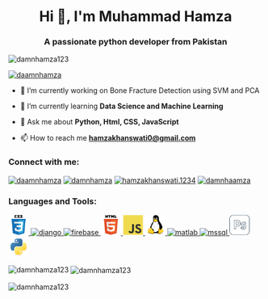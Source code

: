 <h1 align="center">Hi 👋, I'm Muhammad Hamza</h1>
<h3 align="center">A passionate python developer from Pakistan</h3>

<p align="left"> <img src="https://komarev.com/ghpvc/?username=damnhamza123&label=Profile%20views&color=0e75b6&style=flat" alt="damnhamza123" /> </p>

<p align="left"> <a href="https://twitter.com/daamnhamza" target="blank"><img src="https://img.shields.io/twitter/follow/daamnhamza?logo=twitter&style=for-the-badge" alt="daamnhamza" /></a> </p>

- 🔭 I’m currently working on Bone Fracture Detection using SVM and PCA

- 🌱 I’m currently learning **Data Science and Machine Learning**

- 💬 Ask me about **Python, Html, CSS, JavaScript**

- 📫 How to reach me **hamzakhanswati0@gmail.com**

<h3 align="left">Connect with me:</h3>
<p align="left">
<a href="https://twitter.com/daamnhamza" target="blank"><img align="center" src="https://raw.githubusercontent.com/rahuldkjain/github-profile-readme-generator/master/src/images/icons/Social/twitter.svg" alt="daamnhamza" height="30" width="40" /></a>
<a href="https://linkedin.com/in/muhammadhamzaj" target="blank"><img align="center" src="https://raw.githubusercontent.com/rahuldkjain/github-profile-readme-generator/master/src/images/icons/Social/linked-in-alt.svg" alt="damnhamza" height="30" width="40" /></a>
<a href="https://fb.com/hamzakhanswati.1234" target="blank"><img align="center" src="https://raw.githubusercontent.com/rahuldkjain/github-profile-readme-generator/master/src/images/icons/Social/facebook.svg" alt="hamzakhanswati.1234" height="30" width="40" /></a>
<a href="https://instagram.com/damnhaamza" target="blank"><img align="center" src="https://raw.githubusercontent.com/rahuldkjain/github-profile-readme-generator/master/src/images/icons/Social/instagram.svg" alt="damnhaamza" height="30" width="40" /></a>
</p>

<h3 align="left">Languages and Tools:</h3>
<p align="left"> <a href="https://www.w3schools.com/css/" target="_blank" rel="noreferrer"> <img src="https://raw.githubusercontent.com/devicons/devicon/master/icons/css3/css3-original-wordmark.svg" alt="css3" width="40" height="40"/> </a> <a href="https://www.djangoproject.com/" target="_blank" rel="noreferrer"> <img src="https://cdn.worldvectorlogo.com/logos/django.svg" alt="django" width="40" height="40"/> </a> <a href="https://firebase.google.com/" target="_blank" rel="noreferrer"> <img src="https://www.vectorlogo.zone/logos/firebase/firebase-icon.svg" alt="firebase" width="40" height="40"/> </a> <a href="https://www.w3.org/html/" target="_blank" rel="noreferrer"> <img src="https://raw.githubusercontent.com/devicons/devicon/master/icons/html5/html5-original-wordmark.svg" alt="html5" width="40" height="40"/> </a> <a href="https://developer.mozilla.org/en-US/docs/Web/JavaScript" target="_blank" rel="noreferrer"> <img src="https://raw.githubusercontent.com/devicons/devicon/master/icons/javascript/javascript-original.svg" alt="javascript" width="40" height="40"/> </a> <a href="https://www.linux.org/" target="_blank" rel="noreferrer"> <img src="https://raw.githubusercontent.com/devicons/devicon/master/icons/linux/linux-original.svg" alt="linux" width="40" height="40"/> </a> <a href="https://www.mathworks.com/" target="_blank" rel="noreferrer"> <img src="https://upload.wikimedia.org/wikipedia/commons/2/21/Matlab_Logo.png" alt="matlab" width="40" height="40"/> </a> <a href="https://www.microsoft.com/en-us/sql-server" target="_blank" rel="noreferrer"> <img src="https://www.svgrepo.com/show/303229/microsoft-sql-server-logo.svg" alt="mssql" width="40" height="40"/> </a> <a href="https://www.photoshop.com/en" target="_blank" rel="noreferrer"> <img src="https://raw.githubusercontent.com/devicons/devicon/master/icons/photoshop/photoshop-line.svg" alt="photoshop" width="40" height="40"/> </a> <a href="https://www.python.org" target="_blank" rel="noreferrer"> <img src="https://raw.githubusercontent.com/devicons/devicon/master/icons/python/python-original.svg" alt="python" width="40" height="40"/> </a> </p>

<p><img align="left" src="https://github-readme-stats.vercel.app/api/top-langs?username=damnhamza123&show_icons=true&locale=en&layout=compact" alt="damnhamza123" /></p>

<p>&nbsp;<img align="center" src="https://github-readme-stats.vercel.app/api?username=damnhamza123&show_icons=true&locale=en" alt="damnhamza123" /></p>

<p><img align="center" src="https://github-readme-streak-stats.herokuapp.com/?user=damnhamza123&" alt="damnhamza123" /></p>
